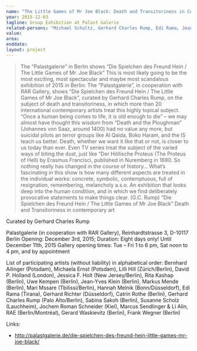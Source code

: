```yaml
---
name: "The Little Games of Mr Joe Black: Death and Transitoriness in Contemporary Art"
year: 2015-12-03
tagline: Group Exhibition at Palast Galerie
related-persons: "Michael Schultz, Gerhard Charles Rump, Edi Rama, Jean-Yves Klein, Gerhard Richter"
value:
area:
enddate:
layout: project
---
```

>The “Palastgalerie” in Berlin shows “Die Spielchen des Freund Hein / The Little Games of Mr. Joe Black”
This is most likely going to be the most exciting, most spectacular and maybe most scandalous exhibition of 2015 in Berlin: The “Palastgalerie”, in cooperation with RAR Gallery, shows “Die Spielchen des Freund Hein / The Little Games of Mr Joe Black”, curated by Gerhard Charles Rump, on the subject of death and transitoriness, in which more than 20 international contemporary artists treat this highly topical subject.
“Once a human being comes to life, it is old enough to die” – we may almost have thought this wisdom from “Death and the Ploughman” (Johannes von Saaz, around 1400) had no value any more, but suicidal pilots an terror groups like Al Qaida, Boko Haram, and the IS teach us better. Death, whether we want it like that or not, is closer to us today than ever. Even TV series treat the subject of the varied ways of biting the dust, just like “Der Höllische Proteus (The Proteus of Hell) by Erasmus Francisci, published in Nuremberg in 1690. So nothing really has changed in the course of history…
What’s fascinating in this show is how many different aspects are treated in the individual works: concrete, symbolic, contemptuous, full of resignation, remembering, melancholy a.s.o. An exhibition that looks deep into the human condition, and in which we find deliberately provocative statements to make things clear.  (G.C. Rump)
“Die Spielchen des Freund Hein / The Little Games of Mr Joe Black”
Death and Transitoriness in contemporary art

Curated by Gerhard Charles Rump

Palastgalerie (in cooperation with RAR Gallery), Reinhardtstrasse 3, D-10117 Berlin
Opening: December 3rd, 2015; Duration: Eight days only! Until December 11th, 2015
Gallery opening times: Tue – Fri 1 to 6 pm, Sat noon to 4 pm, and by appointment

List of participating artists (without liability) in alphabetical order:
Bernhard Ailinger (Potsdam), Michaela Ernst (Potsdam), Lilli Hill (Zürich/Berlin), David P. Holland (London), Jessica F. Holt (New Jersey/Berlin), Rita Kashap (Berlin), Uwe Kempen (Berlin), Jean-Yves Klein (Berlin), Markus Mende (Berlin), Mari Mssare (Tbilissi/Berlin), Hannah Melnik (Bonn/Düsseldorf), Edi Rama (Tirana), Gerhard Richter (Düsseldorf), Catrin Rothe (Berlin), Gerhard Charles Rump (Palo Alto/Berlin), Sabina Sakoh (Berlin), Susanne Scholz (Lauchheim), Jochem Roman Schneider (Kiel), Marcus Sendlinger & Li Alin, RAE (Berlin/Montréal), Gerard Waskievitz (Berlin), Frank Wegner (Berlin)


Links:
* <http://palastgalerie.de/die-spielchen-des-freund-hein-little-games-mr-joe-black/>
